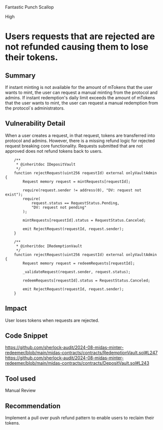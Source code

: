 Fantastic Punch Scallop

High

# Users requests that are rejected are not refunded causing them to lose their tokens.

## Summary
If instant minting is not available for the amount of mTokens that the user wants to mint, the user can request a manual minting from the protocol and admins. If instant redemption's daily limit exceeds the amount of mTokens that the user wants to mint, the user can request a manual redemption from the protocol`s administrators. 
## Vulnerability Detail
When a user creates a request, in that request, tokens are transferred into protocol and admins. However, there is a missing refund logic for rejected request breaking core functionality. Requests submitted that are not approved does not refund tokens back to users. 
```solidity
    /**
     * @inheritdoc IDepositVault
     */
    function rejectRequest(uint256 requestId) external onlyVaultAdmin {
        Request memory request = mintRequests[requestId];

        require(request.sender != address(0), "DV: request not exist");
        require(
            request.status == RequestStatus.Pending,
            "DV: request not pending"
        );

        mintRequests[requestId].status = RequestStatus.Canceled;

        emit RejectRequest(requestId, request.sender);
    }

    /**
     * @inheritdoc IRedemptionVault
     */
    function rejectRequest(uint256 requestId) external onlyVaultAdmin {
        Request memory request = redeemRequests[requestId];

        _validateRequest(request.sender, request.status);

        redeemRequests[requestId].status = RequestStatus.Canceled;

        emit RejectRequest(requestId, request.sender);
    }
```
## Impact
User loses tokens when requests are rejected.
## Code Snippet
https://github.com/sherlock-audit/2024-08-midas-minter-redeemer/blob/main/midas-contracts/contracts/RedemptionVault.sol#L247
https://github.com/sherlock-audit/2024-08-midas-minter-redeemer/blob/main/midas-contracts/contracts/DepositVault.sol#L243
## Tool used

Manual Review

## Recommendation
Implement a pull over push refund pattern to enable users to reclaim their tokens.